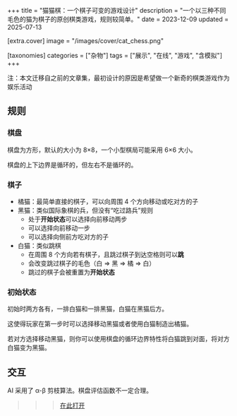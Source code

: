 +++
title = "猫猫棋：一个棋子可变的游戏设计"
description = "一个以三种不同毛色的猫为棋子的原创棋类游戏，规则较简单。"
date = 2023-12-09
updated = 2025-07-13

[extra.cover]
image = "/images/cover/cat_chess.png"

[taxonomies]
categories = ["杂物"]
tags = ["展示", "在线", "游戏", "含模拟"]
+++

注：本文迁移自之前的文章集，最初设计的原因是希望做一个新奇的棋类游戏作为娱乐活动

## 规则
### 棋盘
棋盘为方形，默认的大小为 8×8，一个小型棋局可能采用 6×6 大小。

棋盘的上下边界是循环的，但左右不是循环的。

### 棋子
* 橘猫：最简单直接的棋子，可以向周围 4 个方向移动或吃对方的子
* 黑猫：类似国际象棋的兵，但没有“吃过路兵”规则
	* 处于**开始状态**可以选择向前移动两步
	* 可以选择向前移动一步
	* 可以选择向侧前方吃对方的子
* 白猫：类似跳棋
	* 在周围 8 个方向若有棋子，且跳过棋子到达空格则可以**跳**
	* 会改变跳过棋子的毛色（白 => 黑 => 橘 => 白）
	* 跳过的棋子会被重置为**开始状态**

### 初始状态
初始时两方各有，一排白猫和一排黑猫，白猫在黑猫后方。

这使得玩家在第一步时可以选择移动黑猫或者使用白猫制造出橘猫。

若对方选择移动黑猫，则你可以使用棋盘的循环边界特性将白猫跳到对面，将对方白猫变为黑猫。

## 交互
AI 采用了 α-β 剪枝算法。棋盘评估函数不一定合理。

> > > [在此打开](/playground/cat_chess.html)
